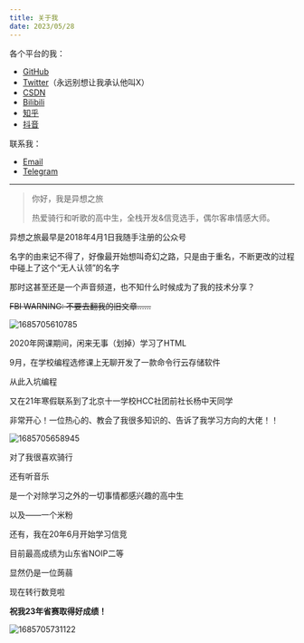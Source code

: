 ```yaml
---
title: 关于我
date: 2023/05/28
---
```


各个平台的我：

- [GitHub](https://github.com/yxzlwz)
- [Twitter](https://twitter.com/yxzlwz)（永远别想让我承认他叫X）
- [CSDN](https://blog.csdn.net/weixin_44495599)
- [Bilibili](https://space.bilibili.com/442614776)
- [知乎](https://www.zhihu.com/people/yxzlwz)
- [抖音](https://v.douyin.com/i2mVRwqe/)

联系我：

- [Email](mailto:mail@yixiangzhilv.com)
- [Telegram](https://t.me/yxzlwz)

---

> 你好，我是异想之旅
>
> 热爱骑行和听歌的高中生，全栈开发&信竞选手，偶尔客串情感大师。

异想之旅最早是2018年4月1日我随手注册的公众号

名字的由来记不得了，好像最开始想叫奇幻之路，只是由于重名，不断更改的过程中碰上了这个“无人认领”的名字

那时这甚至还是一个声音频道，也不知什么时候成为了我的技术分享？

~~FBI WARNING: 不要去翻我的旧文章……~~

![1685705610785](https://cdn.yixiangzhilv.com/images/a8278419b1c80c35cf3ca0962589693c.png)

2020年网课期间，闲来无事（划掉）学习了HTML

9月，在学校编程选修课上无聊开发了一款命令行云存储软件

从此入坑编程

又在21年寒假联系到了北京十一学校HCC社团前社长杨中天同学

非常开心！一位热心的、教会了我很多知识的、告诉了我学习方向的大佬！！

![1685705658945](https://cdn.yixiangzhilv.com/images/b199df2d7c55cdac7e7a31d13a8bd4a0.jpg)

对了我很喜欢骑行

还有听音乐

是一个对除学习之外的一切事情都感兴趣的高中生

以及——一个米粉

还有，我在20年6月开始学习信竞

目前最高成绩为山东省NOIP二等

显然仍是一位蒟蒻

现在转行数竞啦

**祝我23年省赛取得好成绩！**

![1685705731122](https://cdn.yixiangzhilv.com/images/0e417c9be12df5f37963a01a302416ab.jpg)

